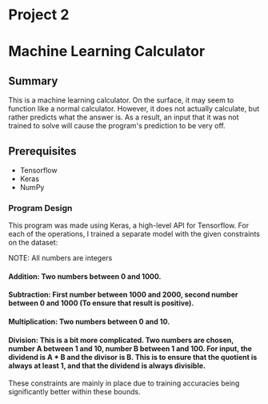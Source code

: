 # Project 2
# **Machine Learning Calculator**
## **Summary**
This is a machine learning calculator. On the surface, it may seem to function like a normal calculator. However, it does not actually calculate, but rather predicts what the answer is. As a result, an input that it was not trained to solve will cause the program's prediction to be very off.

## **Prerequisites**
- Tensorflow
- Keras
- NumPy

### **Program Design**
This program was made using Keras, a high-level API for Tensorflow. For each of the operations, I trained a separate model with the given constraints on the dataset:

NOTE: All numbers are integers

#### **Addition:** Two numbers between 0 and 1000.
#### **Subtraction:** First number between 1000 and 2000, second number between 0 and 1000 (To ensure that result is positive).
#### **Multiplication:** Two numbers between 0 and 10.
#### **Division:** This is a bit more complicated. Two numbers are chosen, number A between 1 and 10, number B between 1 and 100. For input, the dividend is A * B and the divisor is B. This is to ensure that the quotient is always at least 1, and that the dividend is always divisible.

These constraints are mainly in place due to training accuracies being significantly better within these bounds.
